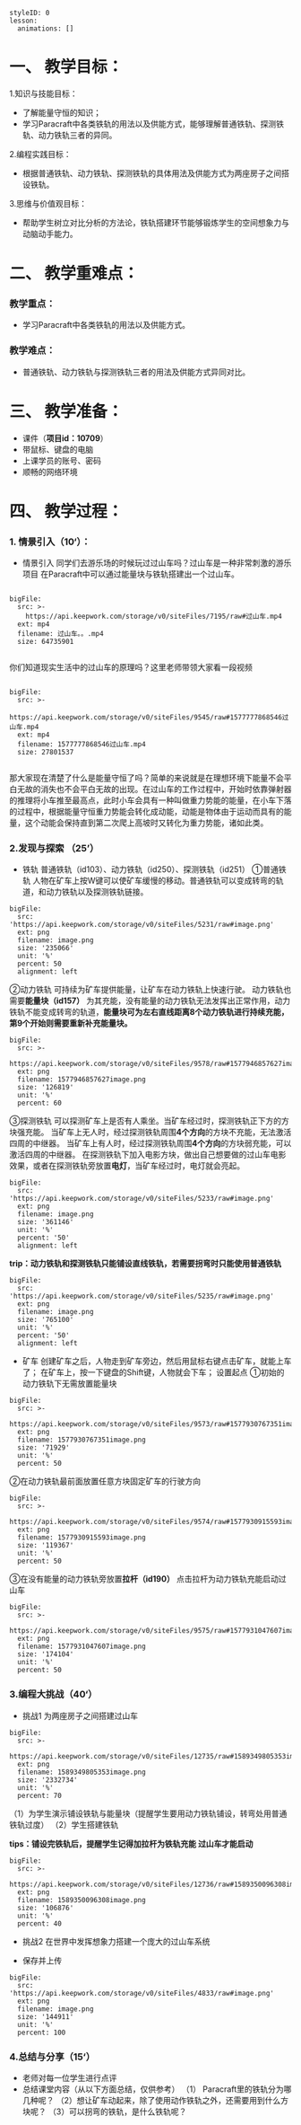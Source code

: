   
<style>
  .markdown-body hr {
    height: 1px;
  }
</style>





```@Lesson
styleID: 0
lesson:
  animations: []

```


# **一、	教学目标：**
1.知识与技能目标：
* 了解能量守恒的知识；
* 学习Paracraft中各类铁轨的用法以及供能方式，能够理解普通铁轨、探测铁轨、动力铁轨三者的异同。


2.编程实践目标：
* 根据普通铁轨、动力铁轨、探测铁轨的具体用法及供能方式为两座房子之间搭设铁轨。

3.思维与价值观目标：
* 帮助学生树立对比分析的方法论，铁轨搭建环节能够锻炼学生的空间想象力与动脑动手能力。

# **二、	教学重难点：**

### 教学重点：
* 学习Paracraft中各类铁轨的用法以及供能方式。
### 教学难点：
* 普通铁轨、动力铁轨与探测铁轨三者的用法及供能方式异同对比。
# **三、	教学准备：**
* 课件（**项目id：10709**）
* 带鼠标、键盘的电脑
* 上课学员的账号、密码
* 顺畅的网络环境


# **四、	教学过程：**
### **1.	情景引入（10‘）：**
  
 * 情景引入
  同学们去游乐场的时候玩过过山车吗？过山车是一种非常刺激的游乐项目
  在Paracraft中可以通过能量块与铁轨搭建出一个过山车。
```@BigFile

bigFile:
  src: >-
    https://api.keepwork.com/storage/v0/siteFiles/7195/raw#过山车.mp4
  ext: mp4
  filename: 过山车。。.mp4
  size: 64735901
          
```
 你们知道现实生活中的过山车的原理吗？这里老师带领大家看一段视频
 
 
```@BigFile

bigFile:
  src: >-
    https://api.keepwork.com/storage/v0/siteFiles/9545/raw#1577777868546过山车.mp4
  ext: mp4
  filename: 1577777868546过山车.mp4
  size: 27801537
          
```
 那大家现在清楚了什么是能量守恒了吗？简单的来说就是在理想环境下能量不会平白无故的消失也不会平白无故的出现。在过山车的工作过程中，开始时依靠弹射器的推理将小车推至最高点，此时小车会具有一种叫做重力势能的能量，在小车下落的过程中，根据能量守恒重力势能会转化成动能，动能是物体由于运动而具有的能量，这个动能会保持直到第二次爬上高坡时又转化为重力势能，诸如此类。
 


### **2.发现与探索	（25’）**
* 铁轨
  普通铁轨（id103）、动力铁轨（id250）、探测铁轨（id251）
  ①普通铁轨
  人物在矿车上按W键可以使矿车缓慢的移动。普通铁轨可以变成转弯的轨道，和动力铁轨以及探测铁轨链接。
```@BigFile
bigFile:
  src: 'https://api.keepwork.com/storage/v0/siteFiles/5231/raw#image.png'
  ext: png
  filename: image.png
  size: '235066'
  unit: '%'
  percent: 50
  alignment: left

```

  ②动力铁轨
   可持续为矿车提供能量，让矿车在动力铁轨上快速行驶。
   动力铁轨也需要**能量块（id157）** 为其充能，没有能量的动力铁轨无法发挥出正常作用，动力铁轨不能变成转弯的轨道，**能量块可为左右直线距离8个动力铁轨进行持续充能，第9个开始则需要重新补充能量块。**
    
```@BigFile
bigFile:
  src: >-
    https://api.keepwork.com/storage/v0/siteFiles/9578/raw#1577946857627image.png
  ext: png
  filename: 1577946857627image.png
  size: '126819'
  unit: '%'
  percent: 60

```
③探测铁轨
 可以探测矿车上是否有人乘坐。当矿车经过时，探测铁轨正下方的方块强充能。
当矿车上无人时，经过探测铁轨周围**4个方向**的方块不充能，无法激活四周的中继器。
当矿车上有人时，经过探测铁轨周围**4个方向**的方块弱充能，可以激活四周的中继器。
在探测铁轨下加入电影方块，做出自己想要做的过山车电影效果，或者在探测铁轨旁放置**电灯**，当矿车经过时，电灯就会亮起。
 
```@BigFile
bigFile:
  src: 'https://api.keepwork.com/storage/v0/siteFiles/5233/raw#image.png'
  ext: png
  filename: image.png
  size: '361146'
  unit: '%'
  percent: '50'
  alignment: left

```


**trip：动力铁轨和探测铁轨只能铺设直线铁轨，若需要拐弯时只能使用普通铁轨**
```@BigFile
bigFile:
  src: 'https://api.keepwork.com/storage/v0/siteFiles/5235/raw#image.png'
  ext: png
  filename: image.png
  size: '765100'
  unit: '%'
  percent: '50'
  alignment: left

```

* 矿车
  创建矿车之后，人物走到矿车旁边，然后用鼠标右键点击矿车，就能上车了；
  在矿车上，按一下键盘的Shift键，人物就会下车；
  设置起点
  ①初始的动力铁轨下无需放置能量块
  
 
```@BigFile
bigFile:
  src: >-
    https://api.keepwork.com/storage/v0/siteFiles/9573/raw#1577930767351image.png
  ext: png
  filename: 1577930767351image.png
  size: '71929'
  unit: '%'
  percent: 50

```

  ②在动力铁轨最前面放置任意方块固定矿车的行驶方向
  
 
```@BigFile
bigFile:
  src: >-
    https://api.keepwork.com/storage/v0/siteFiles/9574/raw#1577930915593image.png
  ext: png
  filename: 1577930915593image.png
  size: '119367'
  unit: '%'
  percent: 50

```
  ③在没有能量的动力铁轨旁放置**拉杆（id190）** 点击拉杆为动力铁轨充能启动过山车
  
 
```@BigFile
bigFile:
  src: >-
    https://api.keepwork.com/storage/v0/siteFiles/9575/raw#1577931047607image.png
  ext: png
  filename: 1577931047607image.png
  size: '174104'
  unit: '%'
  percent: 50

```


 




### **3.编程大挑战（40‘）**
* 挑战1
  为两座房子之间搭建过山车 
 
```@BigFile
bigFile:
  src: >-
    https://api.keepwork.com/storage/v0/siteFiles/12735/raw#1589349805353image.png
  ext: png
  filename: 1589349805353image.png
  size: '2332734'
  unit: '%'
  percent: 70

```
  （1）为学生演示铺设铁轨与能量块（提醒学生要用动力铁轨铺设，转弯处用普通铁轨过度）
  （2）学生搭建铁轨
  
  **tips：铺设完铁轨后，提醒学生记得加拉杆为铁轨充能 过山车才能启动**
  
 
```@BigFile
bigFile:
  src: >-
    https://api.keepwork.com/storage/v0/siteFiles/12736/raw#1589350096308image.png
  ext: png
  filename: 1589350096308image.png
  size: '106876'
  unit: '%'
  percent: 40

```

* 挑战2
  在世界中发挥想象力搭建一个庞大的过山车系统



* 保存并上传
 
```@BigFile
bigFile:
  src: 'https://api.keepwork.com/storage/v0/siteFiles/4833/raw#image.png'
  ext: png
  filename: image.png
  size: '144911'
  unit: '%'
  percent: 100

```




### **4.总结与分享（15‘）**
* 老师对每一位学生进行点评
* 总结课堂内容（从以下方面总结，仅供参考）
  （1） Paracraft里的铁轨分为哪几种呢？
  （2）想让矿车动起来，除了使用动作铁轨之外，还需要用到什么方块呢？
  （3）可以拐弯的铁轨，是什么铁轨呢？